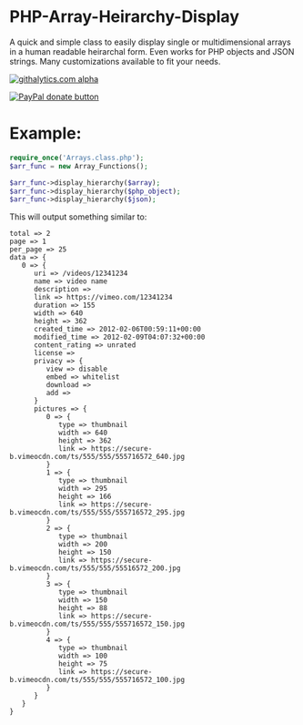 PHP-Array-Heirarchy-Display
===========================

A quick and simple class to easily display single or multidimensional arrays in a human readable heirarchal form. Even works for PHP objects and JSON strings. Many customizations available to fit your needs.

[![githalytics.com alpha](https://cruel-carlota.pagodabox.com/01d76d43eb46f35590a0d763de33ec31 "githalytics.com")](http://githalytics.com/DukeOfMarshall/PHP-Array-Heirarchy-Display)

[![PayPal donate button](https://www.paypalobjects.com/en_US/i/btn/btn_donateCC_LG.gif)](https://www.paypal.com/cgi-bin/webscr?cmd=_s-xclick&hosted_button_id=GBH93KNRNJ8AU "Show your appreciation with a donation")


Example:
========
```PHP
require_once('Arrays.class.php');
$arr_func = new Array_Functions();

$arr_func->display_hierarchy($array);
$arr_func->display_hierarchy($php_object);
$arr_func->display_hierarchy($json);
```

This will output something similar to:
```TEXT
total => 2
page => 1
per_page => 25
data => {
   0 => {
      uri => /videos/12341234
      name => video name
      description => 
      link => https://vimeo.com/12341234
      duration => 155
      width => 640
      height => 362
      created_time => 2012-02-06T00:59:11+00:00
      modified_time => 2012-02-09T04:07:32+00:00
      content_rating => unrated
      license => 
      privacy => {
         view => disable
         embed => whitelist
         download => 
         add => 
      } 
      pictures => {
         0 => {
            type => thumbnail
            width => 640
            height => 362
            link => https://secure-b.vimeocdn.com/ts/555/555/555716572_640.jpg
         } 
         1 => {
            type => thumbnail
            width => 295
            height => 166
            link => https://secure-b.vimeocdn.com/ts/555/555/555716572_295.jpg
         } 
         2 => {
            type => thumbnail
            width => 200
            height => 150
            link => https://secure-b.vimeocdn.com/ts/555/555/55516572_200.jpg
         } 
         3 => {
            type => thumbnail
            width => 150
            height => 88
            link => https://secure-b.vimeocdn.com/ts/555/555/555716572_150.jpg
         } 
         4 => {
            type => thumbnail
            width => 100
            height => 75
            link => https://secure-b.vimeocdn.com/ts/555/555/555716572_100.jpg
         } 
      }
   }
}
```
